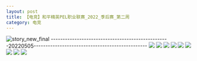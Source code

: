```yaml
---
layout: post
title: 【电竞】和平精英PEL职业联赛_2022_季后赛_第二周
category: 电竞
---
```

![story_new_final](http://rab41f8zg.hd-bkt.clouddn.com/img/story_new_final_0322.png)
--------------------------------------------------20220505------------------------------------------------
![](http://ran7ztk3m.hd-bkt.clouddn.com/img/pel-220505-1.jpg)
![](http://ran7ztk3m.hd-bkt.clouddn.com/img/pel-220505-2.jpg)
![](http://ran7ztk3m.hd-bkt.clouddn.com/img/pel-220505-3.jpg)
![](http://ran7ztk3m.hd-bkt.clouddn.com/img/pel-220505-4.jpg)
![](http://ran7ztk3m.hd-bkt.clouddn.com/img/pel-220505-5.jpg)
![](http://ran7ztk3m.hd-bkt.clouddn.com/img/pel-220505-6.jpg)
![](http://ran7ztk3m.hd-bkt.clouddn.com/img/pel-220505-7.jpg)
![](http://ran7ztk3m.hd-bkt.clouddn.com/img/pel-220505-8.jpg)
![](http://ran7ztk3m.hd-bkt.clouddn.com/img/pel-220505-9.jpg)
  





